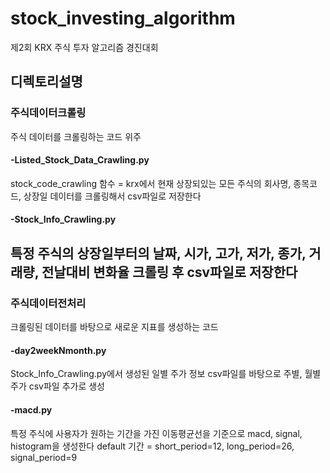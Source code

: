 # stock_investing_algorithm
제2회 KRX 주식 투자 알고리즘 경진대회

## 디렉토리설명
### 주식데이터크롤링
주식 데이터를 크롤링하는 코드 위주
#### -Listed_Stock_Data_Crawling.py
stock_code_crawling 함수 = krx에서 현재 상장되있는 모든 주식의 회사명, 종목코드, 상장일 데이터를 크롤링해서 csv파일로 저장한다
#### -Stock_Info_Crawling.py
특정 주식의 상장일부터의 날짜, 시가, 고가, 저가, 종가, 거래량, 전날대비 변화율 크롤링 후 csv파일로 저장한다
-------
### 주식데이터전처리
크롤링된 데이터를 바탕으로 새로운 지표를 생성하는 코드
#### -day2weekNmonth.py
Stock_Info_Crawling.py에서 생성된 일별 주가 정보 csv파일를 바탕으로 주별, 월별 주가 csv파일 추가로 생성
#### -macd.py
특정 주식에 사용자가 원하는 기간을 가진 이동평균선을 기준으로 macd, signal, histogram을 생성한다
default 기간 = short_period=12, long_period=26, signal_period=9

